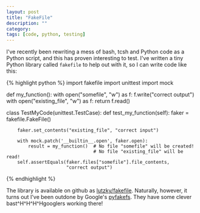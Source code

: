 ```yaml
---
layout: post
title: "FakeFile"
description: ""
category: 
tags: [code, python, testing]
---
```


I've recently been rewriting a mess of bash, tcsh and Python code as a Python script, and this has proven interesting to test. I've written a tiny Python library called `fakefile` to help out with it, so I can write code like this:

{% highlight python %}
import fakefile
import unittest
import mock

def my_function():
    with open("somefile", "w") as f:
        f.write("correct output")
    with open("existing_file", "w") as f:
        return f.read()


class TestMyCode(unittest.TestCase):
    def test_my_function(self):
        faker = fakefile.FakeFile()

        faker.set_contents("existing_file", "correct input")

        with mock.patch('__builtin__.open', faker.open):
            result = my_function()  # No file "somefile" will be created!
                                    # No file "existing_file" will be read!
        self.assertEquals(faker.files["somefile"].file_contents,
                          "correct output")
{% endhighlight %}

The library is available on github as [lutzky/fakefile](http://github.com/lutzky/fakefile). Naturally, however, it turns out I've been outdone by Google's [pyfakefs](https://pypi.python.org/pypi/pyfakefs). They have some clever bast^H^H^H^Hgooglers working there!
